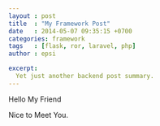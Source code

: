 ```yaml
---
layout : post
title  : "My Framework Post"
date   : 2014-05-07 09:35:15 +0700
categories: framework
tags   : [flask, ror, laravel, php]
author : epsi

excerpt:
  Yet just another backend post summary.
---
```


Hello My Friend

Nice to Meet You.
